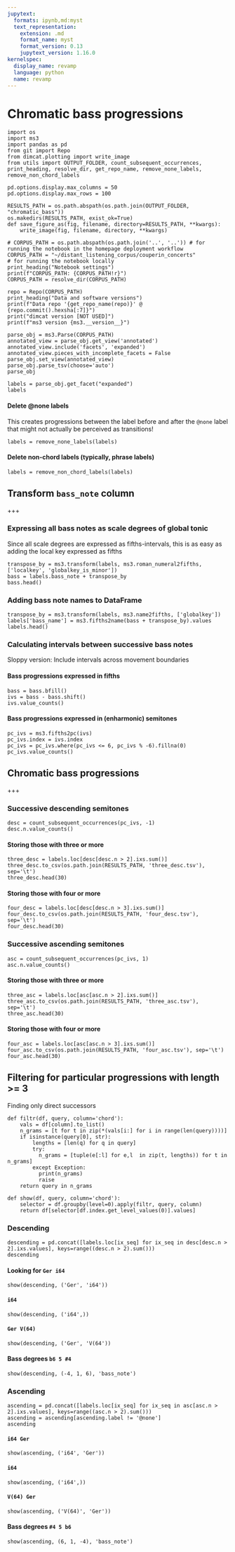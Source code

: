 ```yaml
---
jupytext:
  formats: ipynb,md:myst
  text_representation:
    extension: .md
    format_name: myst
    format_version: 0.13
    jupytext_version: 1.16.0
kernelspec:
  display_name: revamp
  language: python
  name: revamp
---
```


# Chromatic bass progressions

```{code-cell}
import os
import ms3
import pandas as pd
from git import Repo
from dimcat.plotting import write_image
from utils import OUTPUT_FOLDER, count_subsequent_occurrences, print_heading, resolve_dir, get_repo_name, remove_none_labels, remove_non_chord_labels

pd.options.display.max_columns = 50
pd.options.display.max_rows = 100
```

```{code-cell}
RESULTS_PATH = os.path.abspath(os.path.join(OUTPUT_FOLDER, "chromatic_bass"))
os.makedirs(RESULTS_PATH, exist_ok=True)
def save_figure_as(fig, filename, directory=RESULTS_PATH, **kwargs):
    write_image(fig, filename, directory, **kwargs)
```

```{code-cell}
# CORPUS_PATH = os.path.abspath(os.path.join('..', '..')) # for running the notebook in the homepage deployment workflow
CORPUS_PATH = "~/distant_listening_corpus/couperin_concerts"                # for running the notebook locally
print_heading("Notebook settings")
print(f"CORPUS_PATH: {CORPUS_PATH!r}")
CORPUS_PATH = resolve_dir(CORPUS_PATH)
```

```{code-cell}
repo = Repo(CORPUS_PATH)
print_heading("Data and software versions")
print(f"Data repo '{get_repo_name(repo)}' @ {repo.commit().hexsha[:7]}")
print("dimcat version [NOT USED]")
print(f"ms3 version {ms3.__version__}")
```

```{code-cell}
parse_obj = ms3.Parse(CORPUS_PATH)
annotated_view = parse_obj.get_view('annotated')
annotated_view.include('facets', 'expanded')
annotated_view.pieces_with_incomplete_facets = False
parse_obj.set_view(annotated_view)
parse_obj.parse_tsv(choose='auto')
parse_obj
```

```{code-cell}
labels = parse_obj.get_facet("expanded")
labels
```

#### Delete @none labels
This creates progressions between the label before and after the `@none` label that might not actually be perceived as transitions!

```{code-cell}
labels = remove_none_labels(labels)
```

#### Delete non-chord labels (typically, phrase labels)

```{code-cell}
labels = remove_non_chord_labels(labels)
```

## Transform `bass_note` column

+++

### Expressing all bass notes as scale degrees of global tonic
Since all scale degrees are expressed as fifths-intervals, this is as easy as adding the local key expressed as fifths

```{code-cell}
transpose_by = ms3.transform(labels, ms3.roman_numeral2fifths, ['localkey', 'globalkey_is_minor'])
bass = labels.bass_note + transpose_by
bass.head()
```

### Adding bass note names to DataFrame

```{code-cell}
transpose_by = ms3.transform(labels, ms3.name2fifths, ['globalkey'])
labels['bass_name'] = ms3.fifths2name(bass + transpose_by).values
labels.head()
```

### Calculating intervals between successive bass notes
Sloppy version: Include intervals across movement boundaries

#### Bass progressions expressed in fifths

```{code-cell}
bass = bass.bfill()
ivs = bass - bass.shift()
ivs.value_counts()
```

#### Bass progressions expressed in (enharmonic) semitones

```{code-cell}
pc_ivs = ms3.fifths2pc(ivs)
pc_ivs.index = ivs.index
pc_ivs = pc_ivs.where(pc_ivs <= 6, pc_ivs % -6).fillna(0)
pc_ivs.value_counts()
```

## Chromatic bass progressions

+++

### Successive descending semitones

```{code-cell}
desc = count_subsequent_occurrences(pc_ivs, -1)
desc.n.value_counts()
```

#### Storing those with three or more

```{code-cell}
three_desc = labels.loc[desc[desc.n > 2].ixs.sum()]
three_desc.to_csv(os.path.join(RESULTS_PATH, 'three_desc.tsv'), sep='\t')
three_desc.head(30)
```

#### Storing those with four or more

```{code-cell}
four_desc = labels.loc[desc[desc.n > 3].ixs.sum()]
four_desc.to_csv(os.path.join(RESULTS_PATH, 'four_desc.tsv'), sep='\t')
four_desc.head(30)
```

### Successive ascending semitones

```{code-cell}
asc = count_subsequent_occurrences(pc_ivs, 1)
asc.n.value_counts()
```

#### Storing those with three or more

```{code-cell}
three_asc = labels.loc[asc[asc.n > 2].ixs.sum()]
three_asc.to_csv(os.path.join(RESULTS_PATH, 'three_asc.tsv'), sep='\t')
three_asc.head(30)
```

#### Storing those with four or more

```{code-cell}
four_asc = labels.loc[asc[asc.n > 3].ixs.sum()]
four_asc.to_csv(os.path.join(RESULTS_PATH, 'four_asc.tsv'), sep='\t')
four_asc.head(30)
```

## Filtering for particular progressions with length >= 3
Finding only direct successors

```{code-cell}
def filtr(df, query, column='chord'):
    vals = df[column].to_list()
    n_grams = [t for t in zip(*(vals[i:] for i in range(len(query))))]
    if isinstance(query[0], str):
        lengths = [len(q) for q in query]
        try:
          n_grams = [tuple(e[:l] for e,l  in zip(t, lengths)) for t in n_grams]
        except Exception:
          print(n_grams)
          raise
    return query in n_grams

def show(df, query, column='chord'):
    selector = df.groupby(level=0).apply(filtr, query, column)
    return df[selector[df.index.get_level_values(0)].values]
```

### Descending

```{code-cell}
descending = pd.concat([labels.loc[ix_seq] for ix_seq in desc[desc.n > 2].ixs.values], keys=range((desc.n > 2).sum()))
descending
```

#### Looking for `Ger i64`

```{code-cell}
show(descending, ('Ger', 'i64'))
```

#### `i64`

```{code-cell}
show(descending, ('i64',))
```

#### `Ger V(64)`

```{code-cell}
show(descending, ('Ger', 'V(64'))
```

#### Bass degrees `b6 5 #4`

```{code-cell}
show(descending, (-4, 1, 6), 'bass_note')
```

### Ascending

```{code-cell}
ascending = pd.concat([labels.loc[ix_seq] for ix_seq in asc[asc.n > 2].ixs.values], keys=range((asc.n > 2).sum()))
ascending = ascending[ascending.label != '@none']
ascending
```

#### `i64 Ger`

```{code-cell}
show(ascending, ('i64', 'Ger'))
```

#### `i64`

```{code-cell}
show(ascending, ('i64',))
```

#### `V(64) Ger`

```{code-cell}
show(ascending, ('V(64)', 'Ger'))
```

#### Bass degrees `#4 5 b6`

```{code-cell}
show(ascending, (6, 1, -4), 'bass_note')
```

